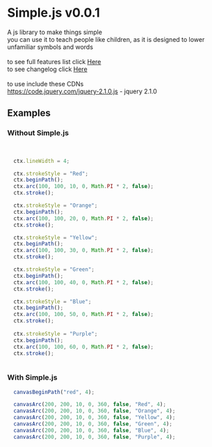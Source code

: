 # Simple.js v0.0.1
A js library to make things simple <br>
you can use it to teach people like children, as it is designed to lower unfamiliar symbols and words
<br>
<br>
to see full features list click [Here](features.md)<br>
to see changelog click [Here](changelog.md)<br><br>
to use include these CDNs <br>
https://code.jquery.com/jquery-2.1.0.js - jquery 2.1.0 <br>

## Examples 
### Without Simple.js 
<br>

```javascript
  ctx.lineWidth = 4;

  ctx.strokeStyle = "Red";
  ctx.beginPath();  
  ctx.arc(100, 100, 10, 0, Math.PI * 2, false);  
  ctx.stroke();

  ctx.strokeStyle = "Orange";
  ctx.beginPath();  
  ctx.arc(100, 100, 20, 0, Math.PI * 2, false);  
  ctx.stroke();

  ctx.strokeStyle = "Yellow";
  ctx.beginPath();  
  ctx.arc(100, 100, 30, 0, Math.PI * 2, false);  
  ctx.stroke();

  ctx.strokeStyle = "Green";
  ctx.beginPath();  
  ctx.arc(100, 100, 40, 0, Math.PI * 2, false);  
  ctx.stroke();

  ctx.strokeStyle = "Blue";
  ctx.beginPath();  
  ctx.arc(100, 100, 50, 0, Math.PI * 2, false);  
  ctx.stroke();
  
  ctx.strokeStyle = "Purple";
  ctx.beginPath();  
  ctx.arc(100, 100, 60, 0, Math.PI * 2, false);  
  ctx.stroke();
  
```
### With Simple.js
```javascript
  canvasBeginPath("red", 4);

  canvasArc(200, 200, 10, 0, 360, false, "Red", 4);
  canvasArc(200, 200, 10, 0, 360, false, "Orange", 4);
  canvasArc(200, 200, 10, 0, 360, false, "Yellow", 4);
  canvasArc(200, 200, 10, 0, 360, false, "Green", 4);
  canvasArc(200, 200, 10, 0, 360, false, "Blue", 4);
  canvasArc(200, 200, 10, 0, 360, false, "Purple", 4);
  
```
